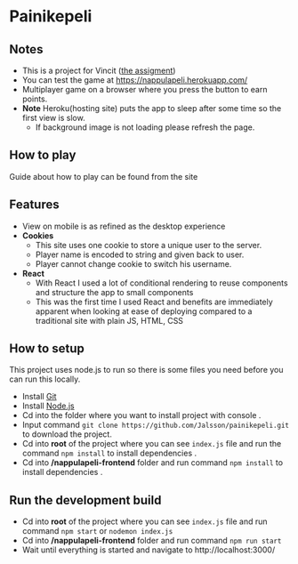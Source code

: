 # Painikepeli

## Notes
- This is a project for Vincit ([the assigment](https://koodarijahti.fi/Ennakkotehtava_2020_Painikepeli.pdf))
- You can test the game at https://nappulapeli.herokuapp.com/
- Multiplayer game on a browser where you press the button to earn points.
- **Note** Heroku(hosting site) puts the app to sleep after some time so the first view is slow. 
  - If background image is not loading please refresh the page.
  
## How to play
Guide about how to play can be found from the site
  
 ## Features
 - View on mobile is as refined as the desktop experience
 - **Cookies**
    - This site uses one cookie to store a unique user to the server.
    - Player name is encoded to string and given back to user.
    - Player cannot change cookie to switch his username.
 - **React**
    - With React I used a lot of conditional rendering to reuse components and structure the app to small components
    - This was the first time I used React and benefits are immediately apparent when looking at ease of deploying compared to a traditional site with plain JS, HTML, CSS



## How to setup
This project uses node.js to run so there is some files you need before you can run this locally.
- Install [Git](https://git-scm.com/downloads)
- Install [Node.js](https://nodejs.org/en/download/)
- Cd into the folder where you want to install project with console .
- Input command `git clone https://github.com/Jalsson/painikepeli.git` to download the project.
- Cd into **root** of the project where you can see `index.js` file and run the command `npm install` to install dependencies .
- Cd into **/nappulapeli-frontend** folder and run command `npm install` to install dependencies .

## Run the development build
- Cd into **root** of the project where you can see `index.js` file and run command `npm start` or `nodemon index.js` 
- Cd into **/nappulapeli-frontend** folder and run command `npm run start`
- Wait until everything is started and navigate to http://localhost:3000/
 

